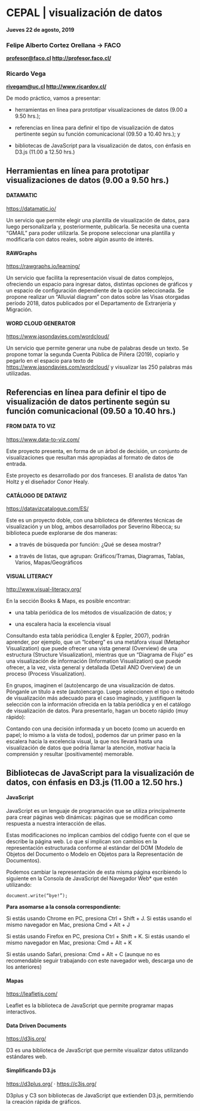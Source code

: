 # CEPAL | visualización de datos

#### Jueves 22 de agosto, 2019

### Felipe Alberto Cortez Orellana → FACO
**profesor@faco.cl
http://profesor.faco.cl/**

### Ricardo Vega
**rivegam@uc.cl
http://www.ricardov.cl/**

De modo práctico, vamos a presentar:

- herramientas en línea para prototipar visualizaciones de datos (9.00 a 9.50 hrs.);

- referencias en línea para definir el tipo de visualización de datos pertinente según su función comunicacional (09.50 a 10.40 hrs.); y

- bibliotecas de JavaScript para la visualización de datos, con énfasis en D3.js (11.00 a 12.50 hrs.)

## Herramientas en línea para prototipar visualizaciones de datos (9.00 a 9.50 hrs.)

#### DATAMATIC
https://datamatic.io/

Un servicio que permite elegir una plantilla de visualización de datos, para luego personalizarla y, posteriormente, publicarla. Se necesita una cuenta “GMAIL” para poder utilizarla. Se propone seleccionar una plantilla y modificarla con datos reales, sobre algún asunto de interés.

#### RAWGraphs
https://rawgraphs.io/learning/ 

Un servicio que facilita la representación visual de datos complejos, ofreciendo un espacio para ingresar datos, distintas opciones de gráficos y un espacio de configuración dependiente de la opción seleccionada. Se propone realizar un “Alluvial diagram” con datos sobre las Visas otorgadas período 2018, datos publicados por el Departamento de Extranjería y Migración.

#### WORD CLOUD GENERATOR 
https://www.jasondavies.com/wordcloud/ 

Un servicio que permite generar una nube de palabras desde un texto. Se propone tomar la segunda Cuenta Pública de Piñera (2019), copiarlo y pegarlo en el espacio para texto de https://www.jasondavies.com/wordcloud/  y visualizar las 250 palabras más utilizadas.

## Referencias en línea para definir el tipo de visualización de datos pertinente según su función comunicacional (09.50 a 10.40 hrs.)

#### FROM DATA TO VIZ
https://www.data-to-viz.com/

Este proyecto presenta, en forma de un árbol de decisión, un conjunto de visualizaciones que resultan más apropiadas al formato de datos de entrada.

Este proyecto es desarrollado por dos franceses. El analista de datos Yan Holtz y el diseñador Conor Healy.

#### CATÁLOGO DE DATAVIZ
https://datavizcatalogue.com/ES/

Este es un proyecto doble, con una biblioteca de diferentes técnicas de visualización y un blog, ambos desarrollados por Severino Ribecca; su biblioteca puede explorarse de dos maneras:

- a través de búsqueda por función: ¿Qué se desea mostrar?

- a través de listas, que agrupan: Gráficos/Tramas, Diagramas, Tablas, Varios, Mapas/Geográficos

#### VISUAL LITERACY

http://www.visual-literacy.org/

En la sección Books & Maps, es posible encontrar:

- una tabla periódica de los métodos de visualización de datos; y

- una escalera hacia la excelencia visual 

Consultando esta tabla periódica (Lengler & Eppler, 2007), podrán aprender, por ejemplo, que un “Iceberg” es una metáfora visual (Metaphor Visualization) que puede ofrecer una vista general (Overview) de una estructura (Structure Visualization), mientras que un “Diagrama de Flujo” es una visualización de información (Information Visualization) que puede ofrecer, a la vez, vista general y detallada (Detail AND Overview) de un proceso (Process Visualization). 

En grupos, imaginen el (auto)encargo de una visualización de datos. Pónganle un título a este (auto)encargo. Luego seleccionen el tipo o método de visualización más adecuado para el caso imaginado, y justifiquen la selección con la información ofrecida en la tabla periódica y en el catálogo de visualización de datos. Para presentarlo, hagan un boceto rápido (muy rápido):

Contando con una decisión informada y un boceto (como un acuerdo en papel; lo mismo a la vista de todos), podemos dar un primer paso en la escalera hacia la excelencia visual, la que nos llevará hasta una visualización de datos que podría llamar la atención, motivar hacia la comprensión y resultar (positivamente) memorable.

## Bibliotecas de JavaScript para la visualización de datos, con énfasis en D3.js (11.00 a 12.50 hrs.)

#### JavaScript

JavaScript es un lenguaje de programación que se utiliza principalmente para crear páginas web dinámicas: páginas que se modifican como respuesta a nuestra interacción de ellas.

Estas modificaciones no implican cambios del código fuente con el que se describe la página web. Lo que sí implican son cambios en la representación estructurada conforme al estándar del DOM (Modelo de Objetos del Documento o Modelo en Objetos para la Representación de Documentos).

Podemos cambiar la representación de esta misma página escribiendo lo siguiente en la Consola de JavaScript del Navegador Web* que estén utilizando:

`document.write(“bye!”);`

**Para asomarse a la consola correspondiente:**

Si estás usando Chrome en PC, presiona Ctrl + Shift + J. Si estás usando el mismo navegador en Mac, presiona Cmd + Alt + J

Si estás usando Firefox en PC, presiona Ctrl + Shift + K. Si estás usando el mismo navegador en Mac, presiona: Cmd + Alt + K

Si estás usando Safari, presiona: Cmd + Alt + C (aunque no es recomendable seguir trabajando con este navegador web, descarga uno de los anteriores)

#### Mapas
https://leafletjs.com/

Leaflet es la biblioteca de JavaScript que permite programar mapas interactivos.

#### Data Driven Documents
https://d3js.org/

D3 es una biblioteca de JavaScript que permite visualizar datos utilizando estándares web.

#### Simplificando D3.js
https://d3plus.org/ · https://c3js.org/

D3plus y C3 son bibliotecas de JavaScript que extienden D3.js, permitiendo la creación rápida de gráficos.
